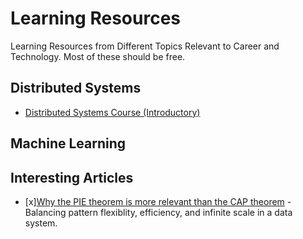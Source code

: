 # Learning Resources
Learning Resources from Different Topics Relevant to Career and Technology. Most of these should be free.

## Distributed Systems
- [Distributed Systems Course (Introductory)](https://www.distributedsystemscourse.com/)

## Machine Learning

## Interesting Articles
- [x][Why the PIE theorem is more relevant than the CAP theorem](https://www.alexdebrie.com/posts/choosing-a-database-with-pie/) - Balancing pattern flexiblity, efficiency, and infinite scale in a data system.
